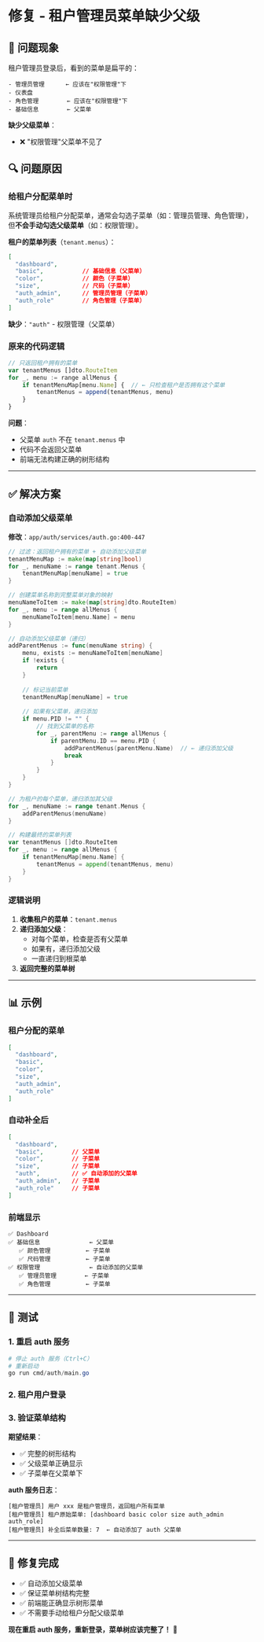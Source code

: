 # 修复 - 租户管理员菜单缺少父级

## 🐛 问题现象

租户管理员登录后，看到的菜单是扁平的：
```
- 管理员管理      ← 应该在"权限管理"下
- 仪表盘
- 角色管理        ← 应该在"权限管理"下
- 基础信息        ← 父菜单
```

**缺少父级菜单**：
- ❌ "权限管理"父菜单不见了

## 🔍 问题原因

### 给租户分配菜单时

系统管理员给租户分配菜单，通常会勾选子菜单（如：管理员管理、角色管理），但**不会手动勾选父级菜单**（如：权限管理）。

**租户的菜单列表**（`tenant.menus`）：
```json
[
  "dashboard",
  "basic",           // 基础信息（父菜单）
  "color",           // 颜色（子菜单）
  "size",            // 尺码（子菜单）
  "auth_admin",      // 管理员管理（子菜单）
  "auth_role"        // 角色管理（子菜单）
]
```

**缺少**：`"auth"` - 权限管理（父菜单）

### 原来的代码逻辑

```typescript
// 只返回租户拥有的菜单
var tenantMenus []dto.RouteItem
for _, menu := range allMenus {
    if tenantMenuMap[menu.Name] {  // ← 只检查租户是否拥有这个菜单
        tenantMenus = append(tenantMenus, menu)
    }
}
```

**问题**：
- 父菜单 `auth` 不在 `tenant.menus` 中
- 代码不会返回父菜单
- 前端无法构建正确的树形结构

---

## ✅ 解决方案

### 自动添加父级菜单

**修改**：`app/auth/services/auth.go:400-447`

```go
// 过滤：返回租户拥有的菜单 + 自动添加父级菜单
tenantMenuMap := make(map[string]bool)
for _, menuName := range tenant.Menus {
    tenantMenuMap[menuName] = true
}

// 创建菜单名称到完整菜单对象的映射
menuNameToItem := make(map[string]dto.RouteItem)
for _, menu := range allMenus {
    menuNameToItem[menu.Name] = menu
}

// 自动添加父级菜单（递归）
addParentMenus := func(menuName string) {
    menu, exists := menuNameToItem[menuName]
    if !exists {
        return
    }
    
    // 标记当前菜单
    tenantMenuMap[menuName] = true
    
    // 如果有父菜单，递归添加
    if menu.PID != "" {
        // 找到父菜单的名称
        for _, parentMenu := range allMenus {
            if parentMenu.ID == menu.PID {
                addParentMenus(parentMenu.Name)  // ← 递归添加父级
                break
            }
        }
    }
}

// 为租户的每个菜单，递归添加其父级
for _, menuName := range tenant.Menus {
    addParentMenus(menuName)
}

// 构建最终的菜单列表
var tenantMenus []dto.RouteItem
for _, menu := range allMenus {
    if tenantMenuMap[menu.Name] {
        tenantMenus = append(tenantMenus, menu)
    }
}
```

### 逻辑说明

1. **收集租户的菜单**：`tenant.menus`
2. **递归添加父级**：
   - 对每个菜单，检查是否有父菜单
   - 如果有，递归添加父级
   - 一直递归到根菜单
3. **返回完整的菜单树**

---

## 📊 示例

### 租户分配的菜单

```json
[
  "dashboard",
  "basic",
  "color",
  "size",
  "auth_admin",
  "auth_role"
]
```

### 自动补全后

```json
[
  "dashboard",
  "basic",        // 父菜单
  "color",        // 子菜单
  "size",         // 子菜单
  "auth",         // ✅ 自动添加的父菜单
  "auth_admin",   // 子菜单
  "auth_role"     // 子菜单
]
```

### 前端显示

```
✅ Dashboard
✅ 基础信息              ← 父菜单
   ✅ 颜色管理          ← 子菜单
   ✅ 尺码管理          ← 子菜单
✅ 权限管理              ← 自动添加的父菜单
   ✅ 管理员管理        ← 子菜单
   ✅ 角色管理          ← 子菜单
```

---

## 🎯 测试

### 1. 重启 auth 服务

```powershell
# 停止 auth 服务（Ctrl+C）
# 重新启动
go run cmd/auth/main.go
```

### 2. 租户用户登录

### 3. 验证菜单结构

**期望结果**：
- ✅ 完整的树形结构
- ✅ 父级菜单正确显示
- ✅ 子菜单在父菜单下

**auth 服务日志**：
```
[租户管理员] 用户 xxx 是租户管理员，返回租户所有菜单
[租户管理员] 租户原始菜单: [dashboard basic color size auth_admin auth_role]
[租户管理员] 补全后菜单数量: 7  ← 自动添加了 auth 父菜单
```

---

## 🎉 修复完成

- ✅ 自动添加父级菜单
- ✅ 保证菜单树结构完整
- ✅ 前端能正确显示树形菜单
- ✅ 不需要手动给租户分配父级菜单

**现在重启 auth 服务，重新登录，菜单树应该完整了！** 🎊
